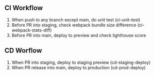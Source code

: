 ## CI Workflow

1. When push to any branch except main, do unit test (ci-unit-test)
2. Before PR into staging, check webpack bundle size difference (ci-webpack-stats-diff)
3. Before PR into main, deploy to preview and check lighthouse score

## CD Worflow

1. When PR into staging, deploy to staging preview (cd-staging-deploy)
2. When PR release into main, deploy to production (cd-prod-deploy)